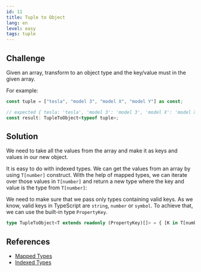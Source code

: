 ```yaml
---
id: 11
title: Tuple to Object
lang: en
level: easy
tags: tuple
---
```


## Challenge

Given an array, transform to an object type and the key/value must in the given
array.

For example:

```ts
const tuple = ["tesla", "model 3", "model X", "model Y"] as const;

// expected { tesla: 'tesla', 'model 3': 'model 3', 'model X': 'model X', 'model Y': 'model Y'}
const result: TupleToObject<typeof tuple>;
```

## Solution

We need to take all the values from the array and make it as keys and values in
our new object.

It is easy to do with indexed types. We can get the values from an array by
using `T[number]` construct. With the help of mapped types, we can iterate over
those values in `T[number]` and return a new type where the key and value is the
type from `T[number]`:

We need to make sure that we pass only types containing valid keys. As we know, valid keys in TypeScript are `string`, `number` or `symbol`. To achieve that, we can use the built-in type `PropertyKey`.

```ts
type TupleToObject<T extends readonly (PropertyKey)[]> = { [K in T[number]]: K };
```

## References

- [Mapped Types](https://www.typescriptlang.org/docs/handbook/2/mapped-types.html)
- [Indexed Types](https://www.typescriptlang.org/docs/handbook/2/indexed-access-types.html)
